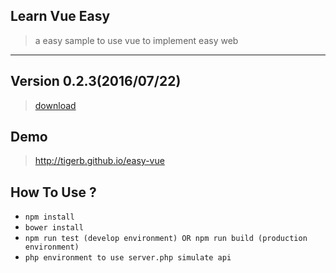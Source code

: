 ## Learn Vue Easy

> a easy sample to use vue to implement easy web
---

## Version 0.2.3(2016/07/22)

> [download](https://github.com/TIGERB/easy-vue/releases/tag/v0.2.0)

## Demo

> <http://tigerb.github.io/easy-vue>

## How To Use ?

* `npm install`
* `bower install`
* `npm run test (develop environment) OR npm run build (production environment)`
* `php environment to use server.php simulate api`
